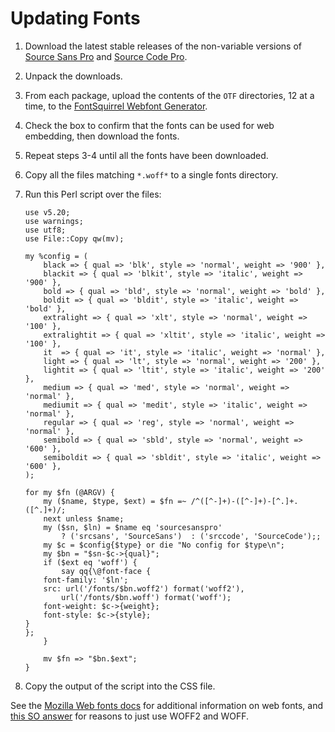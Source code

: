 Updating Fonts
==============

1.  Download the latest stable releases of the non-variable versions of
    [Source Sans Pro](https://github.com/adobe-fonts/source-sans-pro/releases) and
    [Source Code Pro](https://github.com/adobe-fonts/source-code-pro/releases).
2.  Unpack the downloads.
3.  From each package, upload the contents of the `OTF` directories, 12 at a
    time, to the
    [FontSquirrel Webfont Generator](https://www.fontsquirrel.com/tools/webfont-generator).
4.  Check the box to confirm that the fonts can be used for web embedding, then
    download the fonts.
5.  Repeat steps 3-4 until all the fonts have been downloaded.
6.  Copy all the files matching `*.woff*` to a single fonts directory.
7.  Run this Perl script over the files:

        use v5.20;
        use warnings;
        use utf8;
        use File::Copy qw(mv);

        my %config = (
            black => { qual => 'blk', style => 'normal', weight => '900' },
            blackit => { qual => 'blkit', style => 'italic', weight => '900' },
            bold => { qual => 'bld', style => 'normal', weight => 'bold' },
            boldit => { qual => 'bldit', style => 'italic', weight => 'bold' },
            extralight => { qual => 'xlt', style => 'normal', weight => '100' },
            extralightit => { qual => 'xltit', style => 'italic', weight => '100' },
            it  => { qual => 'it', style => 'italic', weight => 'normal' },
            light => { qual => 'lt', style => 'normal', weight => '200' },
            lightit => { qual => 'ltit', style => 'italic', weight => '200' },
            medium => { qual => 'med', style => 'normal', weight => 'normal' },
            mediumit => { qual => 'medit', style => 'italic', weight => 'normal' },
            regular => { qual => 'reg', style => 'normal', weight => 'normal' },
            semibold => { qual => 'sbld', style => 'normal', weight => '600' },
            semiboldit => { qual => 'sbldit', style => 'italic', weight => '600' },
        );

        for my $fn (@ARGV) {
            my ($name, $type, $ext) = $fn =~ /^([^-]+)-([^-]+)-[^.]+.([^.]+)/;
            next unless $name;
            my ($sn, $ln) = $name eq 'sourcesanspro'
                ? ('srcsans', 'SourceSans')  : ('srccode', 'SourceCode');;
            my $c = $config{$type} or die "No config for $type\n";
            my $bn = "$sn-$c->{qual}";
            if ($ext eq 'woff') {
                say qq{\@font-face {
            font-family: '$ln';
            src: url('/fonts/$bn.woff2') format('woff2'),
                url('/fonts/$bn.woff') format('woff');
            font-weight: $c->{weight};
            font-style: $c->{style};
        }
        };
            }

            mv $fn => "$bn.$ext";
        }

8.  Copy the output of the script into the CSS file.


See the
[Mozilla Web fonts docs](https://developer.mozilla.org/en-US/docs/Learn/CSS/Styling_text/Web_fonts)
for additional information on web fonts, and
[this SO answer](https://stackoverflow.com/a/11002874/79202) for reasons to just
use WOFF2 and WOFF.
